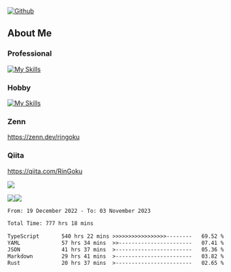 [![Github](https://img.shields.io/github/followers/skyt-a?label=Follow&style=social)](https://github.com/skyt-a)

## About Me
### Professional
[![My Skills](https://skillicons.dev/icons?i=react,ts,js,nodejs,java,graphql,firebase,githubactions&theme=light)](https://skillicons.dev)
### Hobby
[![My Skills](https://skillicons.dev/icons?i=unity,rust,py&theme=light)](https://skillicons.dev)

### Zenn
https://zenn.dev/ringoku
### Qiita
https://qiita.com/RinGoku


![](https://github-profile-summary-cards.vercel.app/api/cards/profile-details?username=skyt-a&theme=default)

![](https://github-profile-summary-cards.vercel.app/api/cards/repos-per-language?username=skyt-a&theme=default)![](https://github-profile-summary-cards.vercel.app/api/cards/stats?username=RinGoku&theme=default)

<!--START_SECTION:waka-->

```txt
From: 19 December 2022 - To: 03 November 2023

Total Time: 777 hrs 18 mins

TypeScript       540 hrs 22 mins >>>>>>>>>>>>>>>>>--------   69.52 %
YAML             57 hrs 34 mins  >>-----------------------   07.41 %
JSON             41 hrs 37 mins  >------------------------   05.36 %
Markdown         29 hrs 41 mins  >------------------------   03.82 %
Rust             20 hrs 37 mins  >------------------------   02.65 %
```

<!--END_SECTION:waka-->
